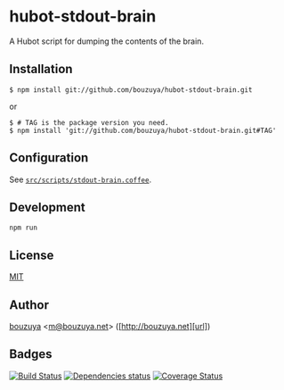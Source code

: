 # hubot-stdout-brain

A Hubot script for dumping the contents of the brain.

## Installation

    $ npm install git://github.com/bouzuya/hubot-stdout-brain.git

or

    $ # TAG is the package version you need.
    $ npm install 'git://github.com/bouzuya/hubot-stdout-brain.git#TAG'

## Configuration

See [`src/scripts/stdout-brain.coffee`](src/scripts/stdout-brain.coffee).

## Development

`npm run`

## License

[MIT](LICENSE)

## Author

[bouzuya][user] &lt;[m@bouzuya.net][mail]&gt; ([http://bouzuya.net][url])

## Badges

[![Build Status][travis-badge]][travis]
[![Dependencies status][david-dm-badge]][david-dm]
[![Coverage Status][coveralls-badge]][coveralls]

[travis]: https://travis-ci.org/bouzuya/hubot-stdout-brain
[travis-badge]: https://travis-ci.org/bouzuya/hubot-stdout-brain.svg?branch=master
[david-dm]: https://david-dm.org/bouzuya/hubot-stdout-brain
[david-dm-badge]: https://david-dm.org/bouzuya/hubot-stdout-brain.png
[coveralls]: https://coveralls.io/r/bouzuya/hubot-stdout-brain
[coveralls-badge]: https://img.shields.io/coveralls/bouzuya/hubot-stdout-brain.svg
[user]: https://github.com/bouzuya
[mail]: mailto:m@bouzuya.net
[url]: http://bouzuya.net
